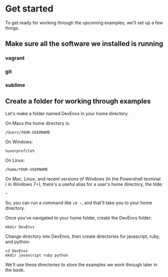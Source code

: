 # Get started

To get ready for working through the upcoming examples, we'll set up a few things.

## Make sure all the software we installed is running

### vagrant

### git

### sublime

## Create a folder for working through examples

Let's make a folder named DevEnvs in your home directory.

On Macs the home directory is:

~~~~~~~~
/Users/YOUR-USERNAME
~~~~~~~~

On Windows:

~~~~~~~~
%userprofile%
~~~~~~~~

On Linux:

~~~~~~~~
/home/YOUR-USERNAME
~~~~~~~~

On Mac, Linux, and recent versions of Windows (in the Powershell terminal / in Windows 7+), there's a useful alias for a user's home directory, the tilde:

~~~~~~~~
~
~~~~~~~~

So, you can run a command like `cd ~`, and that'll take you to your home directory.

Once you've navigated to your home folder, create the DevEnvs folder:

~~~~~~~~
mkdir DevEnvs
~~~~~~~~

Change directory into DevEnvs, then create directories for javascript, ruby, and python:

~~~~~~~~
cd DevEnvs
mkdir javascript ruby python
~~~~~~~~

We'll use these directories to store the examples we work through later in the book.